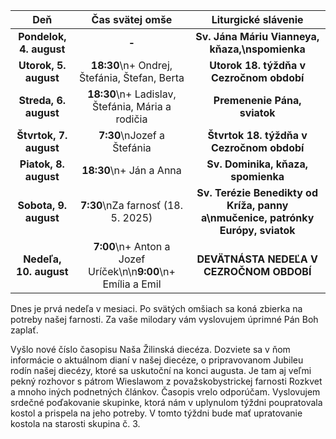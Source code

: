 <!-- title: "Informácie o omšiach - 03. - 10. august" -->
<!-- date: "2025-08-03" -->

<!-- table-setup wrapStyle=row; wrapOn=max-width:767px; wrapHideHeader=true -->
| Deň | Čas svätej omše | Liturgické slávenie |
| :---: | :---: | :---: |
| **Pondelok, 4. august** | **-** | **Sv. Jána Máriu Vianneya, kňaza,\nspomienka** |
| **Utorok, 5. august** | **18:30**\n+ Ondrej, Štefánia, Štefan, Berta | **Utorok 18. týždňa v Cezročnom období** |
| **Streda, 6. august** | **18:30**\n+ Ladislav, Štefánia, Mária a rodičia | **Premenenie Pána, sviatok** |
| **Štvrtok, 7. august** | **7:30**\nJozef a Štefánia | **Štvrtok 18. týždňa v Cezročnom období** |
| **Piatok, 8. august** | **18:30**\n+ Ján a Anna | **Sv. Dominika, kňaza, spomienka** |
| **Sobota, 9. august** | **7:30**\nZa farnosť (18. 5. 2025) | **Sv. Terézie Benedikty od Kríža, panny a\nmučenice, patrónky Európy, sviatok** |
| **Nedeľa, 10. august** | **7:00**\n+ Anton a Jozef Uríček\n\n**9:00**\n+ Emília a Emil | **DEVÄTNÁSTA NEDEĽA V CEZROČNOM OBDOBÍ** |


Dnes je prvá nedeľa v mesiaci. Po svätých omšiach sa koná zbierka na potreby našej farnosti. Za vaše milodary vám vyslovujem úprimné Pán Boh zaplať. 

Vyšlo nové číslo časopisu Naša Žilinská diecéza. Dozviete sa v ňom informácie o aktuálnom dianí v našej diecéze, o pripravovanom Jubileu rodín našej diecézy, ktoré sa uskutoční na konci augusta. Je tam aj veľmi pekný rozhovor s pátrom Wieslawom z považskobystrickej farnosti Rozkvet a mnoho iných podnetných článkov. Časopis vrelo odporúčam. 
Vyslovujem srdečné poďakovanie skupinke, ktorá nám v uplynulom týždni poupratovala kostol a prispela na jeho potreby. V tomto týždni bude mať upratovanie kostola na starosti skupina č. 3.
